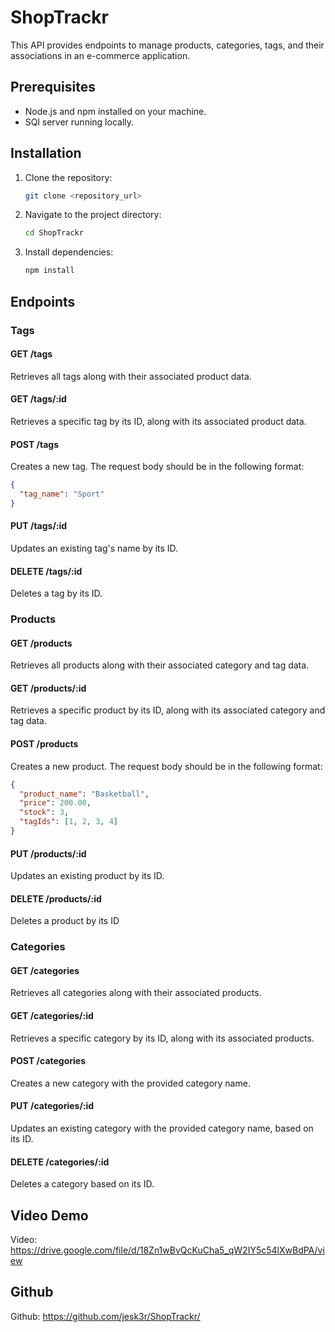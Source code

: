 # ShopTrackr

This API provides endpoints to manage products, categories, tags, and their associations in an e-commerce application.

## Prerequisites

- Node.js and npm installed on your machine.
- SQl server running locally.

## Installation

1. Clone the repository:

   ```bash
   git clone <repository_url>
   ```

2. Navigate to the project directory:

   ```bash
   cd ShopTrackr
   ```

3. Install dependencies:

   ```bash
   npm install
   ```


## Endpoints

### Tags

#### GET /tags

Retrieves all tags along with their associated product data.

#### GET /tags/:id

Retrieves a specific tag by its ID, along with its associated product data.

#### POST /tags

Creates a new tag. The request body should be in the following format:
```json
{
  "tag_name": "Sport"
}
```
#### PUT /tags/:id

Updates an existing tag's name by its ID.

#### DELETE /tags/:id

Deletes a tag by its ID.

### Products

#### GET /products

Retrieves all products along with their associated category and tag data.

#### GET /products/:id

Retrieves a specific product by its ID, along with its associated category and tag data.

#### POST /products

Creates a new product. The request body should be in the following format:
```json
{
  "product_name": "Basketball",
  "price": 200.00,
  "stock": 3,
  "tagIds": [1, 2, 3, 4]
}
```

#### PUT /products/:id

Updates an existing product by its ID.

#### DELETE /products/:id

Deletes a product by its ID

### Categories

#### GET /categories

Retrieves all categories along with their associated products.

#### GET /categories/:id

Retrieves a specific category by its ID, along with its associated products.

#### POST /categories

Creates a new category with the provided category name.

#### PUT /categories/:id

Updates an existing category with the provided category name, based on its ID.

#### DELETE /categories/:id

Deletes a category based on its ID.

## Video Demo

Video: https://drive.google.com/file/d/18Zn1wBvQcKuCha5_qW2IY5c54lXwBdPA/view
## Github

Github: https://github.com/jesk3r/ShopTrackr/
